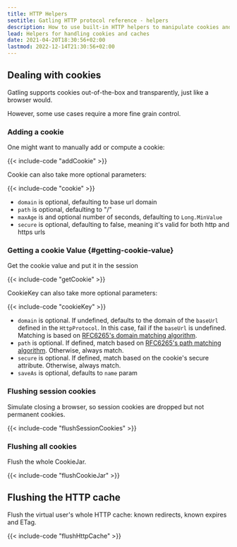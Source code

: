 ```yaml
---
title: HTTP Helpers
seotitle: Gatling HTTP protocol reference - helpers
description: How to use built-in HTTP helpers to manipulate cookies and cache.
lead: Helpers for handling cookies and caches
date: 2021-04-20T18:30:56+02:00
lastmod: 2022-12-14T21:30:56+02:00
---
```


## Dealing with cookies

Gatling supports cookies out-of-the-box and transparently, just like a browser would.

However, some use cases require a more fine grain control.

### Adding a cookie

One might want to manually add or compute a cookie:

{{< include-code "addCookie" >}}

Cookie can also take more optional parameters:

{{< include-code "cookie" >}}

* `domain` is optional, defaulting to base url domain
* `path` is optional, defaulting to "/"
* `maxAge` is and optional number of seconds, defaulting to `Long.MinValue`
* `secure` is optional, defaulting to false, meaning it's valid for both http and https urls

### Getting a cookie Value {#getting-cookie-value}

Get the cookie value and put it in the session

{{< include-code "getCookie" >}}

CookieKey can also take more optional parameters:

{{< include-code "cookieKey" >}}

* `domain` is optional. If undefined, defaults to the domain of the `baseUrl` defined in the `HttpProtocol`. In this case, fail if the `baseUrl` is undefined. Matching is based on [RFC6265's domain matching algorithm](https://datatracker.ietf.org/doc/html/rfc6265#section-5.1.3).
* `path` is optional. If defined, match based on [RFC6265's path matching algorithm](https://datatracker.ietf.org/doc/html/rfc6265#section-5.1.4). Otherwise, always match.
* `secure` is optional. If defined, match based on the cookie's secure attribute. Otherwise, always match.
* `saveAs` is optional, defaults to `name` param

### Flushing session cookies

Simulate closing a browser, so session cookies are dropped but not permanent cookies.

{{< include-code "flushSessionCookies" >}}

### Flushing all cookies

Flush the whole CookieJar.

{{< include-code "flushCookieJar" >}}

## Flushing the HTTP cache

Flush the virtual user's whole HTTP cache: known redirects, known expires and ETag.

{{< include-code "flushHttpCache" >}}
